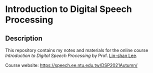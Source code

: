 # Introduction to Digital Speech Processing

## Description

This repository contains my notes and materials for the online course *Introduction to Digital Speech Processing* by  Prof. [Lin-shan Lee](https://linshanlee.com/). 

Course website: https://speech.ee.ntu.edu.tw/DSP2021Autumn/

